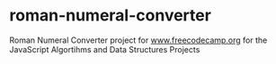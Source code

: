 # roman-numeral-converter
Roman Numeral Converter project for www.freecodecamp.org for the JavaScript Algortihms and Data Structures Projects
